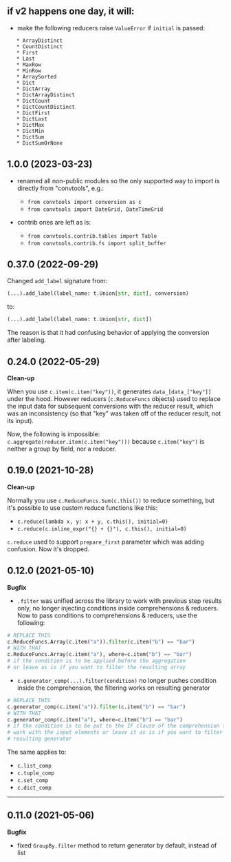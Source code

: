 ## if v2 happens one day, it will:

- make the following reducers raise `ValueError` if `initial` is passed:
```
   * ArrayDistinct
   * CountDistinct
   * First
   * Last
   * MaxRow
   * MinRow
   * ArraySorted
   * Dict
   * DictArray
   * DictArrayDistinct
   * DictCount
   * DictCountDistinct
   * DictFirst
   * DictLast
   * DictMax
   * DictMin
   * DictSum
   * DictSumOrNone
```

## 1.0.0 (2023-03-23)

- renamed all non-public modules so the only supported way to import is
  directly from "convtools", e.g.:

    * `from convtools import conversion as c`
    * `from convtools import DateGrid, DateTimeGrid`

- contrib ones are left as is:

    * `from convtools.contrib.tables import Table`
	* `from convtools.contrib.fs import split_buffer`


## 0.37.0 (2022-09-29)

Changed `add_label` signature from:
```python
(...).add_label(label_name: t.Union[str, dict], conversion)
```
to:
```python
(...).add_label(label_name: t.Union[str, dict])
```
The reason is that it had confusing behavior of applying the conversion after
labeling.


## 0.24.0 (2022-05-29)

**Clean-up**

When you use ``c.item(c.item("key"))``, it generates ``data_[data_["key"]]``
under the hood. However reducers (``c.ReduceFuncs`` objects) used to replace
the input data for subsequent conversions with the reducer result, which was an
inconsistency (so that "key" was taken off of the reducer result, not its
input).

Now, the following is impossible: ``c.aggregate(reducer.item(c.item("key")))``
because ``c.item("key")`` is neither a group by field, nor a reducer.


## 0.19.0 (2021-10-28)

**Clean-up**

Normally you use ``c.ReduceFuncs.Sum(c.this())`` to reduce something, but it's
possible to use custom reduce functions like this:

* ``c.reduce(lambda x, y: x + y, c.this(), initial=0)``
* ``c.reduce(c.inline_expr("{} + {}"), c.this(), initial=0)``

``c.reduce`` used to support ``prepare_first`` parameter which was adding
confusion. Now it's dropped.


## 0.12.0 (2021-05-10)

**Bugfix**

- ``.filter`` was unified across the library to work with previous step results
  only, no longer injecting conditions inside comprehensions & reducers.
  Now to pass conditions to comprehensions & reducers, use the following:

```python
# REPLACE THIS
c.ReduceFuncs.Array(c.item("a")).filter(c.item("b") == "bar")
# WITH THAT
c.ReduceFuncs.Array(c.item("a"), where=c.item("b") == "bar")
# if the condition is to be applied before the aggregation
# or leave as is if you want to filter the resulting array
```
  

- ``c.generator_comp(...).filter(condition)`` no longer pushes condition inside
  the comprehension, the filtering works on resulting generator

```python
# REPLACE THIS
c.generator_comp(c.item("a")).filter(c.item("b") == "bar")
# WITH THAT
c.generator_comp(c.item("a"), where=c.item("b") == "bar")
# if the condition is to be put to the IF clause of the comprehension to
# work with the input elements or leave it as is if you want to filter the
# resulting generator
```

  The same applies to:

   * ``c.list_comp``
   * ``c.tuple_comp``
   * ``c.set_comp``
   * ``c.dict_comp``


----

## 0.11.0 (2021-05-06)

**Bugfix**

- fixed ``GroupBy.filter`` method to return generator by default, instead of
  list

